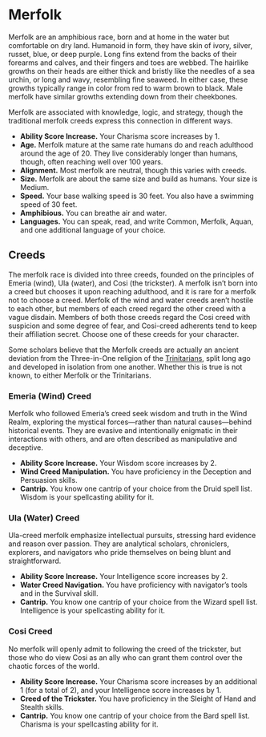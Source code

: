 # Merfolk

Merfolk are an amphibious race, born and at home in the water but comfortable on dry land. Humanoid in form, they have skin of ivory, silver, russet, blue, or deep purple. Long fins extend from the backs of their forearms and calves, and their fingers and toes are webbed. The hairlike growths on their heads are either thick and bristly like the needles of a sea urchin, or long and wavy, resembling fine seaweed. In either case, these growths typically range in color from red to warm brown to black. Male merfolk have similar growths extending down from their cheekbones.

Merfolk are associated with knowledge, logic, and strategy, though the traditional merfolk creeds express this connection in different ways.

* **Ability Score Increase.** Your Charisma score increases by 1.
* **Age.** Merfolk mature at the same rate humans do and reach adulthood around the age of 20. They live considerably longer than humans, though, often reaching well over 100 years.
* **Alignment.** Most merfolk are neutral, though this varies with creeds.
* **Size.** Merfolk are about the same size and build as humans. Your size is Medium.
* **Speed.** Your base walking speed is 30 feet. You also have a swimming speed of 30 feet.
* **Amphibious.** You can breathe air and water.
* **Languages.** You can speak, read, and write Common, Merfolk, Aquan, and one additional language of your choice.

## Creeds
The merfolk race is divided into three creeds, founded on the principles of Emeria (wind), Ula (water), and Cosi (the trickster). A merfolk isn’t born into a creed but chooses it upon reaching adulthood, and it is rare for a merfolk not to choose a creed. Merfolk of the wind and water creeds aren’t hostile to each other, but members of each creed regard the other creed with a vague disdain. Members of both those creeds regard the Cosi creed with suspicion and some degree of fear, and Cosi-creed adherents tend to keep their affiliation secret. Choose one of these creeds for your character.

Some scholars believe that the Merfolk creeds are actually an ancient deviation from the Three-in-One religion of the [Trinitarians](/Religions/Trinitarian.md), split long ago and developed in isolation from one another. Whether this is true is not known, to either Merfolk or the Trinitarians.

### Emeria (Wind) Creed
Merfolk who followed Emeria’s creed seek wisdom and truth in the Wind Realm, exploring the mystical forces—rather than natural causes—behind historical events. They are evasive and intentionally enigmatic in their interactions with others, and are often described as manipulative and deceptive.

* **Ability Score Increase.** Your Wisdom score increases by 2.
* **Wind Creed Manipulation.** You have proficiency in the Deception and Persuasion skills.
* **Cantrip.** You know one cantrip of your choice from the Druid spell list. Wisdom is your spellcasting ability for it.

### Ula (Water) Creed
Ula-creed merfolk emphasize intellectual pursuits, stressing hard evidence and reason over passion. They are analytical scholars, chroniclers, explorers, and navigators who pride themselves on being blunt and straightforward.

* **Ability Score Increase.** Your Intelligence score increases by 2.
* **Water Creed Navigation.** You have proficiency with navigator’s tools and in the Survival skill.
* **Cantrip.** You know one cantrip of your choice from the Wizard spell list. Intelligence is your spellcasting ability for it.

### Cosi Creed
No merfolk will openly admit to following the creed of the trickster, but those who do view Cosi as an ally who can grant them control over the chaotic forces of the world.

* **Ability Score Increase.** Your Charisma score increases by an additional 1 (for a total of 2), and your Intelligence score increases by 1.
* **Creed of the Trickster.** You have proficiency in the Sleight of Hand and Stealth skills.
* **Cantrip.** You know one cantrip of your choice from the Bard spell list. Charisma is your spellcasting ability for it.



